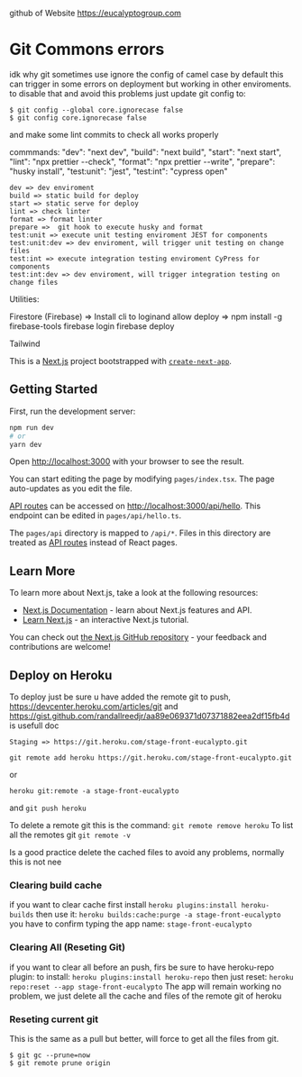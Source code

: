 github of Website https://eucalyptogroup.com


# Git Commons errors

idk why git sometimes use ignore the config of camel case by default this can trigger in some errors on deployment but working in other enviroments. to disable that and avoid this problems just update git config to:

```
$ git config --global core.ignorecase false
$ git config core.ignorecase false
```

and make some lint commits to check all works properly

commmands:
"dev": "next dev",
"build": "next build",
"start": "next start",
"lint": "npx prettier --check",
"format": "npx prettier --write",
"prepare": "husky install",
"test:unit": "jest",
"test:int": "cypress open"

    dev => dev enviroment
    build => static build for deploy
    start => static serve for deploy
    lint => check linter
    format => format linter
    prepare =>  git hook to execute husky and format
    test:unit => execute unit testing enviroment JEST for components
    test:unit:dev => dev enviroment, will trigger unit testing on change files
    test:int => execute integration testing enviroment CyPress for components
    test:int:dev => dev enviroment, will trigger integration testing on change files

Utilities:

Firestore (Firebase) => Install cli to loginand allow deploy => npm install -g firebase-tools
firebase login
firebase deploy

Tailwind

This is a [Next.js](https://nextjs.org/) project bootstrapped with [`create-next-app`](https://github.com/vercel/next.js/tree/canary/packages/create-next-app).

## Getting Started

First, run the development server:

```bash
npm run dev
# or
yarn dev
```

Open [http://localhost:3000](http://localhost:3000) with your browser to see the result.

You can start editing the page by modifying `pages/index.tsx`. The page auto-updates as you edit the file.

[API routes](https://nextjs.org/docs/api-routes/introduction) can be accessed on [http://localhost:3000/api/hello](http://localhost:3000/api/hello). This endpoint can be edited in `pages/api/hello.ts`.

The `pages/api` directory is mapped to `/api/*`. Files in this directory are treated as [API routes](https://nextjs.org/docs/api-routes/introduction) instead of React pages.

## Learn More

To learn more about Next.js, take a look at the following resources:

- [Next.js Documentation](https://nextjs.org/docs) - learn about Next.js features and API.
- [Learn Next.js](https://nextjs.org/learn) - an interactive Next.js tutorial.

You can check out [the Next.js GitHub repository](https://github.com/vercel/next.js/) - your feedback and contributions are welcome!

## Deploy on Heroku

To deploy just be sure u have added the remote git to push, https://devcenter.heroku.com/articles/git and https://gist.github.com/randallreedjr/aa89e069371d07371882eea2df15fb4d is usefull doc

`Staging => https://git.heroku.com/stage-front-eucalypto.git`

`git remote add heroku https://git.heroku.com/stage-front-eucalypto.git `

or

`heroku git:remote -a stage-front-eucalypto`

and
`git push heroku`

To delete a remote git this is the command: `git remote remove heroku`
To list all the remotes git `git remote -v`

Is a good practice delete the cached files to avoid any problems, normally this is not nee

### Clearing build cache

if you want to clear cache first install `heroku plugins:install heroku-builds`
then use it:
`heroku builds:cache:purge -a stage-front-eucalypto`
you have to confirm typing the app name: `stage-front-eucalypto`

### Clearing All (Reseting Git)

if you want to clear all before an push, firs be sure to have heroku-repo plugin:
to install:
`heroku plugins:install heroku-repo`
then just reset:
`heroku repo:reset --app stage-front-eucalypto`
The app will remain working no problem, we just delete all the cache and files of the remote git of heroku

### Reseting current git

This is the same as a pull but better, will force to get all the files from git.

```
$ git gc --prune=now
$ git remote prune origin
```
